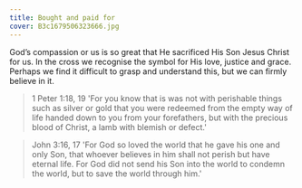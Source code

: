```yaml
---
title: Bought and paid for
cover: B3c1679506323666.jpg
---
```


God’s compassion or us is so great that He sacrificed His Son Jesus Christ for us. In the cross we recognise the symbol for His love, justice and grace. Perhaps we find it difficult to grasp and understand this, but we can firmly believe in it.

> <callout>1 Peter 1:18, 19</callout>
> 'For you know that is was not with perishable things such as silver or gold that you were redeemed from the empty way of life handed down to you from your forefathers, but with the precious blood of Christ, a lamb with blemish or defect.'

> <callout>John 3:16, 17</callout>
> 'For God so loved the world that he gave his one and only Son, that whoever believes in him shall not perish but have eternal life. For God did not send his Son into the world to condemn the world, but to save the world through him.'
